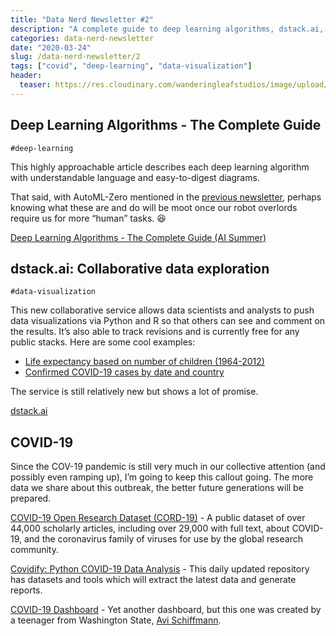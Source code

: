 ```yaml
---
title: "Data Nerd Newsletter #2"
description: "A complete guide to deep learning algorithms, dstack.ai, and more COVID-19 dashboards."
categories: data-nerd-newsletter
date: "2020-03-24"
slug: /data-nerd-newsletter/2
tags: ["covid", "deep-learning", "data-visualization"]
header:
  teaser: https://res.cloudinary.com/wanderingleafstudios/image/upload/v1587682706/chrisjmears.com/data-nerd-newsletter-og.jpg
---
```


## Deep Learning Algorithms - The Complete Guide

`#deep-learning`

This highly approachable article describes each deep learning algorithm with understandable language and easy-to-digest diagrams.

That said, with AutoML-Zero mentioned in the [previous newsletter](/data-nerd-newsletter/1), perhaps knowing what these are and do will be moot once our robot overlords require us for more “human” tasks. 😆

[Deep Learning Algorithms - The Complete Guide (AI Summer)](https://theaisummer.com/Deep-Learning-Algorithms/)

## dstack.ai: Collaborative data exploration

`#data-visualization`

This new collaborative service allows data scientists and analysts to push data visualizations via Python and R so that others can see and comment on the results. It’s also able to track revisions and is currently free for any public stacks. Here are some cool examples:

- [Life expectancy based on number of children (1964-2012)](https://dstack.ai/cheptsov/gapminder)
- [Confirmed COVID-19 cases by date and country](https://dstack.ai/cheptsov/covid19/speed_by_country)

The service is still relatively new but shows a lot of promise.

[dstack.ai](https://dstack.ai/)

## COVID-19

Since the COV-19 pandemic is still very much in our collective attention (and possibly even ramping up), I’m going to keep this callout going. The more data we share about this outbreak, the better future generations will be prepared.

[COVID-19 Open Research Dataset (CORD-19)](https://pages.semanticscholar.org/coronavirus-research) - A public dataset of over 44,000 scholarly articles, including over 29,000 with full text, about COVID-19, and the coronavirus family of viruses for use by the global research community.

[Covidify: Python COVID-19 Data Analysis](https://github.com/AaronWard/covid-19-analysis) - This daily updated repository has datasets and tools which will extract the latest data and generate reports.

[COVID-19 Dashboard](https://ncov2019.live/) - Yet another dashboard, but this one was created by a teenager from Washington State, [Avi Schiffmann](https://twitter.com/AviSchiffmann).
